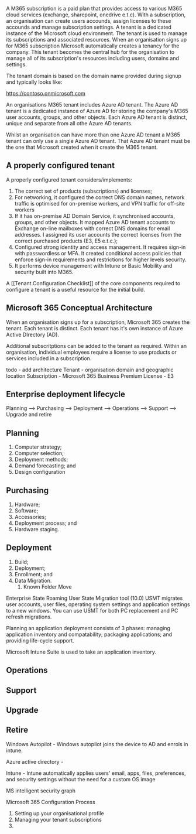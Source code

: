A M365 subscription is a paid plan that provides access to various M365 cloud services (exchange, sharepoint, onedrive e.t.c).  With a subscription, an organisation can create users accounds, assign licenses to these accounds and manage subscription settings.
A tenant is a dedicated instance of the Microsoft cloud environment.  The tenant is used to manage its subscriptions and associated resources.  When an organisation signs up for M365 subscription Microsoft automatically creates a tenancy for the company.  This tenant becomes the central hub for the organisation to manage all of its subscription's resources including users, domains and settings.

The tenant domain is based on the domain name provided during signup and typically looks like:

https://contoso.onmicrosoft.com

An organisations M365 tenant includes Azure AD tenant.  The Azure AD tenant is a dedicated instance of Azure AD for storing the company's M365 user accounts, groups, and other objects.  Each Azure AD tenant is distinct, unique and separate from all othe Azure AD tenants.  

Whilst an organisation can have more than one Azure AD tenant a M365 tenant can only use a single Azure AD tenant.  That Azure AD tenant must be the one that Microsoft created when it create the M365 tenant.  

## A properly configured tenant

A properly configured tenant considers/implements:

1. The correct set of products (subscriptions) and licenses;
2.  For networking,  it configured the correct DNS domain names, network traffic is optimised for on-premise workers, and VPN traffic for off-site workers
3. If it has on-premise AD Domain Service, it synchronised accounts, groups, and other objects.  It mapped Azure AD tenant accounts to Exchange on-line mailboxes with correct  DNS domains for email addresses.  I assigned its user accounts the correct licenses from the correct purchased products (E3, E5 e.t.c.);
4. Configured strong identity and access management.  It requires sign-in with passwordless or MFA.  It created conditional access policies that enforce sign-in requirements and restrictions for higher levels security.
5.  It performs device management with Intune or Basic Mobility and security built into M365.

A [[Tenant Configuration Checklist]] of the core components required to configure a tenant is a useful resource for the initial build.

## Microsoft 365 Conceptual Architecture

When an organisation signs up for a subscription, Microsoft 365 creates the tenant.  Each tenant is distinct.  Each tenant has it's own instance of Azure Active DIrectory (AD).  

Additional subscritptions can be added to the tenant as required.  Within an organisation, individual employees require a license to use products or services included in a subscription.

todo - add architecture
Tenant - organisation domain and geographic location
Subscription - Microsoft 365 Business Premium
License - E3

## Enterprise deployment lifecycle

Planning --> Purchasing --> Deployment --> Operations --> Support --> Upgrade and retire

## Planning

1.  Computer strategy;
2.  Computer selection;
3.  Deployment methods;
4.  Demand forecasting; and
5.  Design configuration

## Purchasing
1.  Hardware;
2.  Software;
3.  Accessories;
4. Deployment process; and
5. Hardware staging.
## Deployment
1.  Build;
2.  Deployment;
3.  Enrollment; and
4.  Data Migration.
	1. Known Folder Move

Enterprise State Roaming 
User State Migration tool (10.0)
	USMT migrates user accounts, user files, operating system settings and application settings to a new windows.  You can use USMT for both PC replacement and PC refresh migrations.

Planning an application deployment consists of 3 phases: managing application inventory and compatability; packaging applications; and providing life-cycle support.

Microsoft Intune Suite is used to take an application inventory.  

## Operations

## Support

## Upgrade

## Retire

Windows Autopilot - Windows autopilot joins the device to AD and enrols in intune.

Azure active directory - 

Intune -  Intune automatically applies users' email, apps, files, preferences, and security settings without the need for a custom OS image

MS intelligent security graph

Microsoft 365 Configuration Process

1.  Setting up your organisational profile
2. Managing your tenant subscriptions
3. 